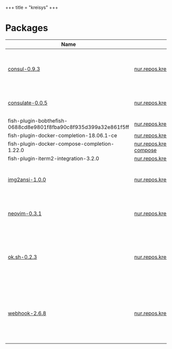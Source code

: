 
+++
title = "kreisys"
+++

# Packages

Name | Attribute | Description
-----|-----------|------------
[consul-0.9.3](https://www.consul.io/)|[nur.repos.kreisys.consul](https://github.com/nix-community/nur-combined/tree/master/repos/kreisys)|Tool for service discovery, monitoring and configuration
[consulate-0.0.5](https://github.com/kadaan/consulate)|[nur.repos.kreisys.consulate](https://github.com/nix-community/nur-combined/tree/master/repos/kreisys/pkgs/consulate/default.nix#L20)|Consul check monitoring endpoint
fish-plugin-bobthefish-0688cd8e9801f8fba90c8f935d399a32e861f5ff|[nur.repos.kreisys.fishPlugins.bobthefish](https://github.com/nix-community/nur-combined/tree/master/repos/kreisys/pkgs/fish-plugins/package-plugin.nix#L7)|
fish-plugin-docker-completion-18.06.1-ce|[nur.repos.kreisys.fishPlugins.completions.docker](https://github.com/nix-community/nur-combined/tree/master/repos/kreisys/pkgs/fish-plugins/package-plugin.nix#L7)|
fish-plugin-docker-compose-completion-1.22.0|[nur.repos.kreisys.fishPlugins.completions.docker-compose](https://github.com/nix-community/nur-combined/tree/master/repos/kreisys/pkgs/fish-plugins/package-plugin.nix#L7)|
fish-plugin-iterm2-integration-3.2.0|[nur.repos.kreisys.fishPlugins.iterm2-integration](https://github.com/nix-community/nur-combined/tree/master/repos/kreisys/pkgs/fish-plugins/package-plugin.nix#L7)|
[img2ansi-1.0.0](https://github.com/lloiser/img2ansi)|[nur.repos.kreisys.img2ansi](https://github.com/nix-community/nur-combined/tree/master/repos/kreisys/pkgs/img2ansi/default.nix#L24)|Converts an image to ANSI (using SGR escape sequences)
[neovim-0.3.1](https://www.neovim.io)|[nur.repos.kreisys.nvim](https://github.com/nix-community/nur-combined/tree/master/repos/kreisys)|Vim text editor fork focused on extensibility and agility
[ok.sh-0.2.3](https://github.com/whiteinge/ok.sh)|[nur.repos.kreisys.oksh](https://github.com/nix-community/nur-combined/tree/master/repos/kreisys/pkgs/ok.sh/default.nix#L19)|A Bourne shell GitHub API client library focused on interfacing with shell scripts
[webhook-2.6.8](https://github.com/adnanh/webhook)|[nur.repos.kreisys.webhook](https://github.com/nix-community/nur-combined/tree/master/repos/kreisys/pkgs/webhook/default.nix#L21)|Webhook is a lightweight configurable incoming webhook server which can execute shell commands
